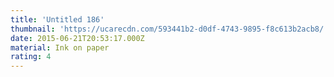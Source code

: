 ```yaml
---
title: 'Untitled 186'
thumbnail: 'https://ucarecdn.com/593441b2-d0df-4743-9895-f8c613b2acb8/'
date: 2015-06-21T20:53:17.000Z
material: Ink on paper
rating: 4
---
```


